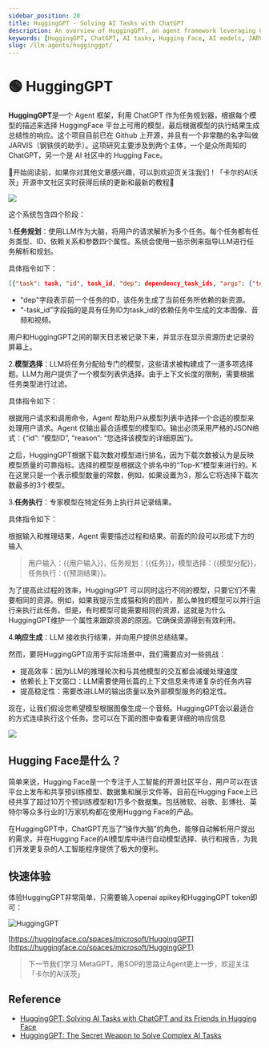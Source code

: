 ```yaml
---
sidebar_position: 20
title: HuggingGPT - Solving AI Tasks with ChatGPT
description: An overview of HuggingGPT, an agent framework leveraging ChatGPT and Hugging Face for task execution.
keywords: [HuggingGPT, ChatGPT, AI tasks, Hugging Face, AI models, JARVIS, AI framework]
slug: /llm-agents/hugginggpt/
---
```

# 🟢 HuggingGPT

**HuggingGPT**是一个 Agent 框架，利用 ChatGPT 作为任务规划器，根据每个模型的描述来选择 HuggingFace 平台上可用的模型，最后根据模型的执行结果生成总结性的响应。这个项目目前已在 Github 上开源，并且有一个非常酷的名字叫做 JARVIS（钢铁侠的助手）。这项研究主要涉及到两个主体，一个是众所周知的 ChatGPT，另一个是 AI 社区中的 Hugging Face。

🎉开始阅读前，如果你对其他文章感兴趣，可以到欢迎页关注我们！「卡尔的AI沃茨」开源中文社区实时获得后续的更新和最新的教程🎉

![](https://cdn.jsdelivr.net/gh/donttal/imgbed/img/7ca6eb5ab3c279326c17883c62759906.png)

这个系统包含四个阶段：

1.**任务规划**：使用LLM作为大脑，将用户的请求解析为多个任务。每个任务都有任务类型、ID、依赖关系和参数四个属性。系统会使用一些示例来指导LLM进行任务解析和规划。

具体指令如下：

```json
[{"task": task, "id", task_id, "dep": dependency_task_ids, "args": {"text": text, "image": URL, "audio": URL, "video": URL}}]
```

- "dep"字段表示前一个任务的ID，该任务生成了当前任务所依赖的新资源。
- “-task_id”字段指的是具有任务ID为task_id的依赖任务中生成的文本图像、音频和视频。

用户和HuggingGPT之间的聊天日志被记录下来，并显示在显示资源历史记录的屏幕上。



2.**模型选择**：LLM将任务分配给专门的模型，这些请求被构建成了一道多项选择题。LLM为用户提供了一个模型列表供选择。由于上下文长度的限制，需要根据任务类型进行过滤。

具体指令如下：

根据用户请求和调用命令，Agent 帮助用户从模型列表中选择一个合适的模型来处理用户请求。Agent 仅输出最合适模型的模型ID。输出必须采用严格的JSON格式：{“id”: “模型ID”, “reason”: “您选择该模型的详细原因”}。

之后，HuggingGPT根据下载次数对模型进行排名，因为下载次数被认为是反映模型质量的可靠指标。选择的模型是根据这个排名中的“Top-K”模型来进行的。K在这里只是一个表示模型数量的常数，例如，如果设置为3，那么它将选择下载次数最多的3个模型。



3.**任务执行**：专家模型在特定任务上执行并记录结果。

具体指令如下：

根据输入和推理结果，Agent 需要描述过程和结果。前面的阶段可以形成下方的输入

> 用户输入：{{用户输入}}，任务规划：{{任务}}，模型选择：{{模型分配}}，任务执行：{{预测结果}}。

为了提高此过程的效率，HuggingGPT 可以同时运行不同的模型，只要它们不需要相同的资源。例如，如果我提示生成猫和狗的图片，那么单独的模型可以并行运行来执行此任务。但是，有时模型可能需要相同的资源，这就是为什么HuggingGPT维护一个属性来跟踪资源的原因。它确保资源得到有效利用。

4.**响应生成**：LLM 接收执行结果，并向用户提供总结结果。

然而，要将HuggingGPT应用于实际场景中，我们需要应对一些挑战：

- 提高效率：因为LLM的推理轮次和与其他模型的交互都会减缓处理速度
- 依赖长上下文窗口：LLM需要使用长篇的上下文信息来传递复杂的任务内容
- 提高稳定性：需要改进LLM的输出质量以及外部模型服务的稳定性。

现在，让我们假设您希望模型根据图像生成一个音频。HuggingGPT会以最适合的方式连续执行这个任务。您可以在下面的图中查看更详细的响应信息

![](https://cdn.jsdelivr.net/gh/donttal/imgbed/img/3b89f6421e3308e5a44aa806f22ce852.png)

## Hugging Face是什么？

简单来说，Hugging Face是一个专注于人工智能的开源社区平台，用户可以在该平台上发布和共享预训练模型、数据集和展示文件等。目前在Hugging Face上已经共享了超过10万个预训练模型和1万多个数据集。包括微软、谷歌、彭博社、英特尔等众多行业的1万家机构都在使用Hugging Face的产品。

在HuggingGPT中，ChatGPT充当了”操作大脑”的角色，能够自动解析用户提出的需求，并在Hugging Face的AI模型库中进行自动模型选择、执行和报告，为我们开发更复杂的人工智能程序提供了极大的便利。

## 快速体验

体验HuggingGPT非常简单，只需要输入openai apikey和HuggingGPT token即可：

![HuggingGPT](https://cdn.jsdelivr.net/gh/donttal/imgbed/img/af53066a65068691424d1e0c06342ddf.png)

[https://huggingface.co/spaces/microsoft/HuggingGPT](https://huggingface.co/spaces/microsoft/HuggingGPT)

> 下一节我们学习 MetaGPT，用SOP的思路让Agent更上一步，欢迎关注「卡尔的AI沃茨」

## Reference

- [HuggingGPT: Solving AI Tasks with ChatGPT and its Friends in Hugging Face](https://arxiv.org/abs/2303.17580)
- [HuggingGPT: The Secret Weapon to Solve Complex AI Tasks](https://www.kdnuggets.com/2023/05/hugginggpt-secret-weapon-solve-complex-ai-tasks.html)